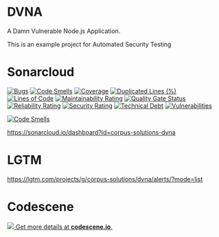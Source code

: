 # DVNA

A Damn Vulnerable Node.js Application.

This is an example project for Automated Security Testing

# Sonarcloud

[![Bugs](https://sonarcloud.io/api/project_badges/measure?project=corpus-solutions-dvna&metric=bugs)](https://sonarcloud.io/dashboard?id=corpus-solutions-dvna)
[![Code Smells](https://sonarcloud.io/api/project_badges/measure?project=corpus-solutions-dvna&metric=code_smells)](https://sonarcloud.io/dashboard?id=corpus-solutions-dvna)
[![Coverage](https://sonarcloud.io/api/project_badges/measure?project=corpus-solutions-dvna&metric=coverage)](https://sonarcloud.io/dashboard?id=corpus-solutions-dvna)
[![Duplicated Lines (%)](https://sonarcloud.io/api/project_badges/measure?project=corpus-solutions-dvna&metric=duplicated_lines_density)](https://sonarcloud.io/dashboard?id=corpus-solutions-dvna)
[![Lines of Code](https://sonarcloud.io/api/project_badges/measure?project=corpus-solutions-dvna&metric=ncloc)](https://sonarcloud.io/dashboard?id=corpus-solutions-dvna)
[![Maintainability Rating](https://sonarcloud.io/api/project_badges/measure?project=corpus-solutions-dvna&metric=sqale_rating)](https://sonarcloud.io/dashboard?id=corpus-solutions-dvna)
[![Quality Gate Status](https://sonarcloud.io/api/project_badges/measure?project=corpus-solutions-dvna&metric=alert_status)](https://sonarcloud.io/dashboard?id=corpus-solutions-dvna)
[![Reliability Rating](https://sonarcloud.io/api/project_badges/measure?project=corpus-solutions-dvna&metric=reliability_rating)](https://sonarcloud.io/dashboard?id=corpus-solutions-dvna)
[![Security Rating](https://sonarcloud.io/api/project_badges/measure?project=corpus-solutions-dvna&metric=security_rating)](https://sonarcloud.io/dashboard?id=corpus-solutions-dvna)
[![Technical Debt](https://sonarcloud.io/api/project_badges/measure?project=corpus-solutions-dvna&metric=sqale_index)](https://sonarcloud.io/dashboard?id=corpus-solutions-dvna)
[![Vulnerabilities](https://sonarcloud.io/api/project_badges/measure?project=corpus-solutions-dvna&metric=vulnerabilities)](https://sonarcloud.io/dashboard?id=corpus-solutions-dvna)

[![Code Smells](https://sonarcloud.io/api/project_badges/measure?project=corpus-solutions-dvna&metric=code_smells)](https://sonarcloud.io/dashboard?id=corpus-solutions-dvna)

https://sonarcloud.io/dashboard?id=corpus-solutions-dvna

# LGTM

https://lgtm.com/projects/g/corpus-solutions/dvna/alerts/?mode=list

# Codescene

[![](https://codescene.io/projects/5182/status.svg) Get more details at **codescene.io**.](https://codescene.io/projects/5182/jobs/latest-successful/results)
